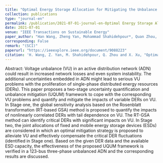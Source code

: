 ```yaml
---
title: "Optimal Energy Storage Allocation for Mitigating the Unbalance in Active Distribution Network via Uncertainty Quantification"
collection: publications
type: "journal-en"
permalink: /publication/2021-07-01-journal-en-Optimal Energy Storage Allocation for Mitigating the Unbalance in Active Distribution Network via Uncertainty Quantification
date: 2021-07-01
venue: "IEEE Transactions on Sustainable Energy"
paper_author: "Han Wang, Zheng Yan, Mohammad Shahidehpour*, Quan Zhou, <b>Xiaoyuan Xu</b>"
corresponding: False
remark: "(SCI)"
paperurl: "https://ieeexplore.ieee.org/document/9088223"
citation: 'H. Wang, Z. Yan, M. Shahidehpour, Q. Zhou and X. Xu, "Optimal Energy Storage Allocation for Mitigating the Unbalance in Active Distribution Network via Uncertainty Quantification," <i>IEEE Transactions on Sustainable Energy</i>, vol. 12, no. 1, pp. 303-313, 2021.'
---
```


Abstract:
Voltage unbalance (VU) in an active distribution network (ADN) could result in increased network losses and even system instability. The additional uncertainties embedded in ADN might lead to serious VU problems with the proliferation of single-phase distributed energy resources (DERs). This paper proposes a two-stage uncertainty quantification and unbalance mitigation (UQUM) framework to cope with the corresponding VU problems and quantify and mitigate the impacts of variable DERs on VU. In Stage one, the global sensitivity analysis based on the Rosenblatt transformation (RT-based GSA) method is proposed to quantify the impacts of nonlinearly correlated DERs with tail dependence on VU. The RT-GSA method can identify critical DERs with significant impacts on VU. In Stage two, the joint allocations of fixed and mobile energy storage devices (ESDs) are considered in which an optimal mitigation strategy is proposed to alleviate VU and effectively compensate the critical DER fluctuations (identified in Stage one). Based on the given DER data and the available ESD capacity, the effectiveness of the proposed UQUM framework is verified in a 123-bus three-phase unbalanced ADN and the corresponding results are discussed.